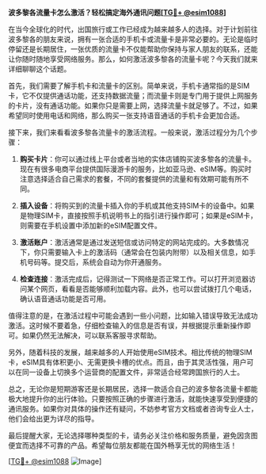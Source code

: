 **波多黎各流量卡怎么激活？轻松搞定海外通讯问题[[TG💪+ @esim1088](https://t.me/s/esim1088)]**

在当今全球化的时代，出国旅行或工作已经成为越来越多人的选择。对于计划前往波多黎各的朋友来说，拥有一张合适的手机卡或流量卡是非常必要的。无论是临时停留还是长期居住，一张优质的流量卡不仅能帮助你保持与家人朋友的联系，还能让你随时随地享受网络服务。那么，如何激活波多黎各的流量卡呢？今天我们就来详细聊聊这个话题。

首先，我们需要了解手机卡和流量卡的区别。简单来说，手机卡通常指的是SIM卡，它不仅提供通话功能，还支持数据流量；而流量卡则是专门用于提供上网服务的卡片，没有通话功能。如果你只是需要上网，选择流量卡就足够了。不过，如果希望同时使用电话和网络，那么购买一张支持语音通话的手机卡会更加合适。

接下来，我们来看看波多黎各流量卡的激活流程。一般来说，激活过程分为几个步骤：

1. **购买卡片**：你可以通过线上平台或者当地的实体店铺购买波多黎各的流量卡。现在有很多电商平台提供国际漫游卡的服务，比如亚马逊、eSIM等。购买时注意选择适合自己需求的套餐，不同的套餐提供的流量和有效期可能有所不同。

2. **插入设备**：将购买到的流量卡插入你的手机或其他支持SIM卡的设备中。如果是物理SIM卡，直接按照手机说明书上的指引进行操作即可；如果是eSIM卡，则需要在手机设置中添加新的eSIM配置文件。

3. **激活账户**：激活通常是通过发送短信或访问特定的网站完成的。大多数情况下，你只需要输入卡上的激活码（通常会在包装内附带）以及相关信息，如手机号码等。提交后，系统会自动为你开通服务。

4. **检查连接**：激活完成后，记得测试一下网络是否正常工作。可以打开浏览器访问某个网页，看看是否能够顺利加载内容。此外，也可以尝试拨打几个电话，确认语音通话功能是否可用。

值得注意的是，在激活过程中可能会遇到一些小问题，比如输入错误导致无法成功激活。这时候不要着急，仔细检查输入的信息是否有误，并根据提示重新操作即可。如果仍然无法解决，可以联系客服寻求帮助。

另外，随着科技的发展，越来越多的人开始使用eSIM技术。相比传统的物理SIM卡，eSIM具有体积更小、无需更换卡槽的优点。而且，由于其灵活性强，用户可以在同一设备上切换多个运营商的配置文件，非常适合经常跨国旅行的人士。

总之，无论你是短期游客还是长期居民，选择一款适合自己的波多黎各流量卡都能极大地提升你的出行体验。只要按照正确的步骤进行激活，就能快速享受到便捷的通讯服务。如果你对具体的操作还有疑问，不妨参考官方文档或者咨询专业人士，他们会给出更为详尽的指导。

最后提醒大家，无论选择哪种类型的卡，请务必关注价格和服务质量，避免因贪图便宜而选择不可靠的产品。希望每位朋友都能在国外畅享无忧的网络生活！

[[TG💪+ @esim1088](https://t.me/s/esim1088) ![Image](https://i.postimg.cc/4NQfJmqS/Snipaste-2025-05-13-00-14-12.png)]
